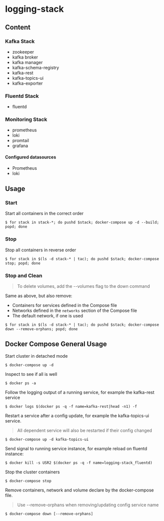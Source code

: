 # logging-stack

## Content
### Kafka Stack
- zookeeper
- kafka broker
- kafka manager
- kafka-schema-registry
- kafka-rest
- kafka-topics-ui
- kafka-exporter
### Fluentd Stack
- fluentd
### Monitoring Stack
- prometheus
- loki
- promtail
- grafana
#### Configured datasources
- Prometheus
- loki

## Usage
### Start
Start all containers in the correct order
```
$ for stack in stack-*; do pushd $stack; docker-compose up -d --build; popd; done
```

### Stop
Stop all containers in reverse order
```
$ for stack in $(ls -d stack-* | tac); do pushd $stack; docker-compose stop; popd; done
```
### Stop and Clean
> To delete volumes, add the --volumes flag to the down command

Same as above, but also remove:
- Containers for services defined in the Compose file
- Networks defined in the `networks` section of the Compose file
- The default network, if one is used
```
$ for stack in $(ls -d stack-* | tac); do pushd $stack; docker-compose down --remove-orphans; popd; done
```

## Docker Compose General Usage
Start cluster in detached mode
```
$ docker-compose up -d
```

Inspect to see if all is well
```
$ docker ps -a
```

Follow the logging output of a running service, for example the kafka-rest service
```
$ docker logs $(docker ps -q -f name=kafka-rest|head -n1) -f
```

Restart a service after a config update, for example the kafka-topics-ui service.

> All dependent service will also be restarted if their config changed

```
$ docker-compose up -d kafka-topics-ui
```

Send signal to running service instance, for example reload on fluentd instance:
```
$ docker kill -s USR2 $(docker ps -q -f name=logging-stack_fluentd)
```

Stop the cluster containers
```
$ docker-compose stop
```

Remove containers, network and volume declare by the docker-compose file.

> Use --remove-orphans when removing/updating config service name

```
$ docker-compose down [--remove-orphans]
```
